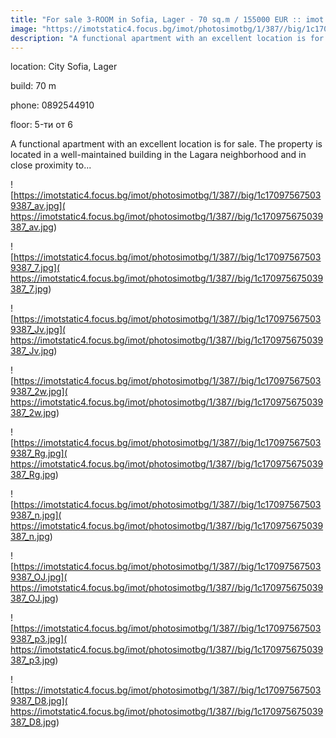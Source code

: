 ```yaml
---
title: "For sale 3-ROOM in Sofia, Lager - 70 sq.m / 155000 EUR :: imot.bg Ad"
image: "https://imotstatic4.focus.bg/imot/photosimotbg/1/387//big/1c170975675039387_aF.jpg"
description: "A functional apartment with an excellent location is for sale. The property is located in a well-maintained building in the Lagara neighborhood and in close proximity to..."
---
```


location: City Sofia, Lager

build: 70 m

phone: 0892544910

floor: 5-ти от 6

A functional apartment with an excellent location is for sale. The property is located in a well-maintained building in the Lagara neighborhood and in close proximity to...


![https://imotstatic4.focus.bg/imot/photosimotbg/1/387//big/1c170975675039387_av.jpg]( https://imotstatic4.focus.bg/imot/photosimotbg/1/387//big/1c170975675039387_av.jpg)


![https://imotstatic4.focus.bg/imot/photosimotbg/1/387//big/1c170975675039387_7.jpg]( https://imotstatic4.focus.bg/imot/photosimotbg/1/387//big/1c170975675039387_7.jpg)


![https://imotstatic4.focus.bg/imot/photosimotbg/1/387//big/1c170975675039387_Jv.jpg]( https://imotstatic4.focus.bg/imot/photosimotbg/1/387//big/1c170975675039387_Jv.jpg)


![https://imotstatic4.focus.bg/imot/photosimotbg/1/387//big/1c170975675039387_2w.jpg]( https://imotstatic4.focus.bg/imot/photosimotbg/1/387//big/1c170975675039387_2w.jpg)


![https://imotstatic4.focus.bg/imot/photosimotbg/1/387//big/1c170975675039387_Rg.jpg]( https://imotstatic4.focus.bg/imot/photosimotbg/1/387//big/1c170975675039387_Rg.jpg)


![https://imotstatic4.focus.bg/imot/photosimotbg/1/387//big/1c170975675039387_n.jpg]( https://imotstatic4.focus.bg/imot/photosimotbg/1/387//big/1c170975675039387_n.jpg)


![https://imotstatic4.focus.bg/imot/photosimotbg/1/387//big/1c170975675039387_OJ.jpg]( https://imotstatic4.focus.bg/imot/photosimotbg/1/387//big/1c170975675039387_OJ.jpg)


![https://imotstatic4.focus.bg/imot/photosimotbg/1/387//big/1c170975675039387_p3.jpg]( https://imotstatic4.focus.bg/imot/photosimotbg/1/387//big/1c170975675039387_p3.jpg)


![https://imotstatic4.focus.bg/imot/photosimotbg/1/387//big/1c170975675039387_D8.jpg]( https://imotstatic4.focus.bg/imot/photosimotbg/1/387//big/1c170975675039387_D8.jpg)


